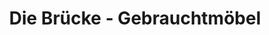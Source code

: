 ---
title: "Die Brücke - Gebrauchtmöbel"
url: /aschaffenburg/die-bruecke-gebrauchtmoebel/
shop: Möbel
---